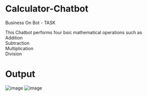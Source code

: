 # Calculator-Chatbot
Business On Bot - TASK

This Chatbot performs four bsic mathematical operations such as 
<br>
Addition
<br>
Subtraction
<br>
Multiplication
<br>
Division


# Output
![image](https://user-images.githubusercontent.com/114276347/221779238-23229184-b2b1-4f39-ae70-8b390d0e968b.png)
![image](https://user-images.githubusercontent.com/114276347/221779302-cfd1d309-1dbd-4e19-a36e-ffb45b4231bf.png)

